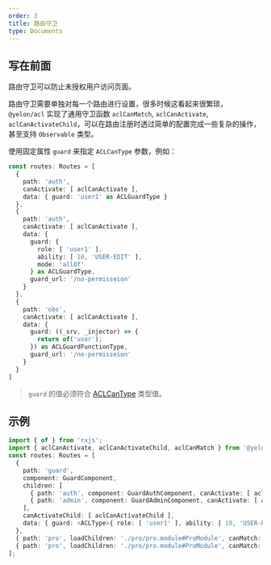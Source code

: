 ```yaml
---
order: 3
title: 路由守卫
type: Documents
---
```


## 写在前面

路由守卫可以防止未授权用户访问页面。

路由守卫需要单独对每一个路由进行设置，很多时候这看起来很繁琐，`@yelon/acl` 实现了通用守卫函数 `aclCanMatch`, `aclCanActivate`, `aclCanActivateChild`，可以在路由注册时透过简单的配置完成一些复杂的操作，甚至支持 `Observable` 类型。

使用固定属性 `guard` 来指定 `ACLCanType` 参数，例如：

```ts
const routes: Routes = [
  {
    path: 'auth',
    canActivate: [ aclCanActivate ],
    data: { guard: 'user1' as ACLGuardType }
  },
  {
    path: 'auth',
    canActivate: [ aclCanActivate ],
    data: {
      guard: {
        role: [ 'user1' ],
        ability: [ 10, 'USER-EDIT' ],
        mode: 'allOf'
      } as ACLGuardType,
      guard_url: '/no-permisseion'
    }
  },
  {
    path: 'obs',
    canActivate: [ aclCanActivate ],
    data: {
      guard: ((_srv, _injector) => {
        return of('user');
      }) as ACLGuardFunctionType,
      guard_url: '/no-permisseion'
    }
  }
]
```

> `guard` 的值必须符合 [ACLCanType](/acl/getting-started#ACLCanType) 类型值。

## 示例

```ts
import { of } from 'rxjs';
import { aclCanActivate, aclCanActivateChild, aclCanMatch } from '@yelon/acl';
const routes: Routes = [
  {
    path: 'guard',
    component: GuardComponent,
    children: [
      { path: 'auth', component: GuardAuthComponent, canActivate: [ aclCanActivate ], data: { guard: 'user1' } },
      { path: 'admin', component: GuardAdminComponent, canActivate: [ aclCanActivate ], data: { guard: 'admin' } }
    ],
    canActivateChild: [ aclCanActivateChild ],
    data: { guard: <ACLType>{ role: [ 'user1' ], ability: [ 10, 'USER-EDIT' ], mode: 'allOf' } }
  },
  { path: 'pro', loadChildren: './pro/pro.module#ProModule', canMatch: [ aclCanMatch ], data: { guard: 1 } },
  { path: 'pro', loadChildren: './pro/pro.module#ProModule', canMatch: [ aclCanMatch ], data: { guard: of(false).pipe(map(v => 'admin')) } }
];
```
